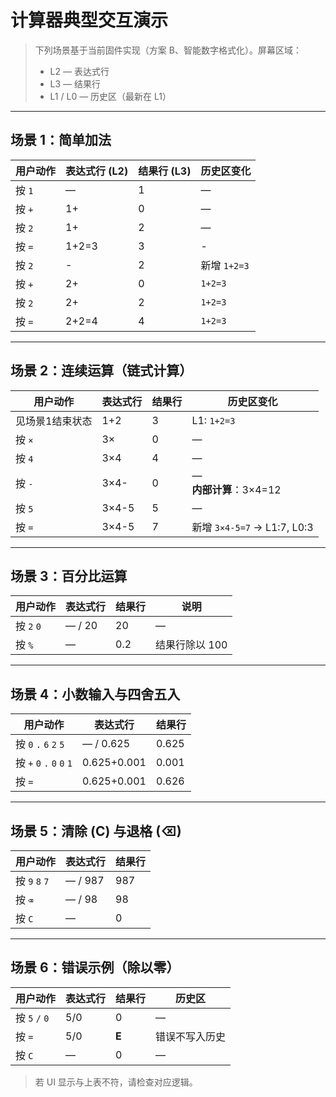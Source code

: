 # 计算器典型交互演示

> 下列场景基于当前固件实现（方案 B、智能数字格式化）。屏幕区域：
> * L2 — 表达式行
> * L3 — 结果行
> * L1 / L0 — 历史区（最新在 L1）

---

## 场景 1：简单加法
| 用户动作 | 表达式行 (L2) | 结果行 (L3) | 历史区变化 |
|-----------|--------------|-------------|------------|
| 按 `1` | — | 1 | — |
| 按 `+` | 1+ | 0 | — |
| 按 `2` | 1+ | 2 | — |
| 按 `=` | 1+2=3 | 3 | - |
| 按 `2` | - | 2 | 新增 `1+2=3` |
| 按 `+` | 2+ | 0 | `1+2=3` |
| 按 `2` | 2+ | 2 | `1+2=3` |
| 按 `=` | 2+2=4 | 4 | `1+2=3` |

---

## 场景 2：连续运算（链式计算）
| 用户动作 | 表达式行 | 结果行 | 历史区变化 |
|-----------|---------|--------|------------|
| 见场景1结束状态 | 1+2 | 3 | L1: `1+2=3` |
| 按 `×` | 3× | 0 | — |
| 按 `4` | 3×4 | 4 | — |
| 按 `-` | 3×4- | 0 | —<br>**内部计算**：3×4=12 |
| 按 `5` | 3×4-5 | 5 | — |
| 按 `=` | 3×4-5 | 7 | 新增 `3×4-5=7` → L1:7, L0:3 |

---

## 场景 3：百分比运算
| 用户动作 | 表达式行 | 结果行 | 说明 |
|-----------|---------|--------|------|
| 按 `2` `0` | — / 20 | 20 | — |
| 按 `%` | — | 0.2 | 结果行除以 100 |

---

## 场景 4：小数输入与四舍五入
| 用户动作 | 表达式行 | 结果行 |
|-----------|---------|--------|
| 按 `0` `.` `6` `2` `5` | — / 0.625 | 0.625 |
| 按 `+` `0` `.` `0` `0` `1` | 0.625+0.001 | 0.001 |
| 按 `=` | 0.625+0.001 | 0.626 | 四舍五入到 3 位 |

---

## 场景 5：清除 (C) 与退格 (⌫)
| 用户动作 | 表达式行 | 结果行 |
|-----------|---------|--------|
| 按 `9` `8` `7` | — / 987 | 987 |
| 按 `⌫` | — / 98 | 98 | 删除一位 |
| 按 `C` | — | 0 | 全部清空 |

---

## 场景 6：错误示例（除以零）
| 用户动作 | 表达式行 | 结果行 | 历史区 |
|-----------|---------|--------|--------|
| 按 `5` `/` `0` | 5/0 | 0 | — |
| 按 `=` | 5/0 | **E** | 错误不写入历史 |
| 按 `C` | — | 0 | — |

> 若 UI 显示与上表不符，请检查对应逻辑。 